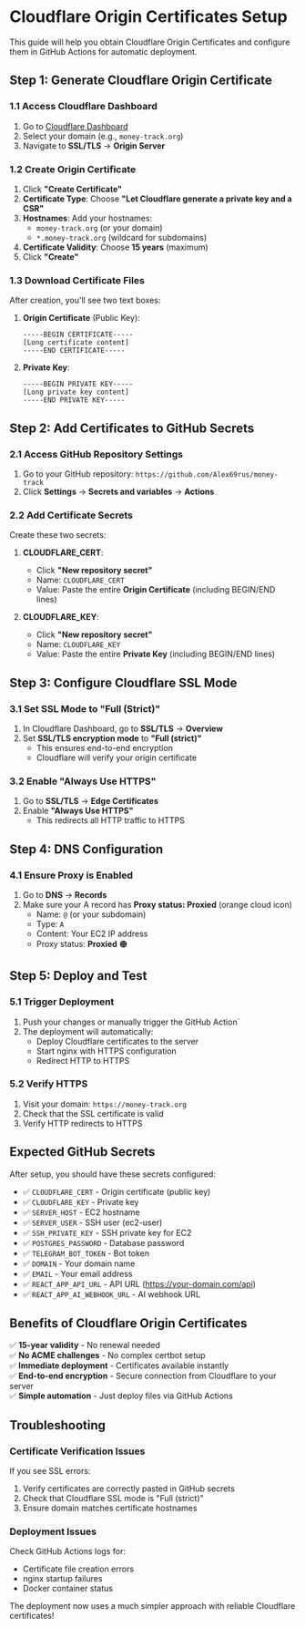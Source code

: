 # Cloudflare Origin Certificates Setup

This guide will help you obtain Cloudflare Origin Certificates and configure them in GitHub Actions for automatic deployment.

## Step 1: Generate Cloudflare Origin Certificate

### 1.1 Access Cloudflare Dashboard
1. Go to [Cloudflare Dashboard](https://dash.cloudflare.com/)
2. Select your domain (e.g., `money-track.org`)
3. Navigate to **SSL/TLS** → **Origin Server**

### 1.2 Create Origin Certificate
1. Click **"Create Certificate"**
2. **Certificate Type**: Choose **"Let Cloudflare generate a private key and a CSR"**
3. **Hostnames**: Add your hostnames:
   - `money-track.org` (or your domain)
   - `*.money-track.org` (wildcard for subdomains)
4. **Certificate Validity**: Choose **15 years** (maximum)
5. Click **"Create"**

### 1.3 Download Certificate Files
After creation, you'll see two text boxes:

1. **Origin Certificate** (Public Key):
   ```
   -----BEGIN CERTIFICATE-----
   [Long certificate content]
   -----END CERTIFICATE-----
   ```

2. **Private Key**:
   ```
   -----BEGIN PRIVATE KEY-----
   [Long private key content]
   -----END PRIVATE KEY-----
   ```

## Step 2: Add Certificates to GitHub Secrets

### 2.1 Access GitHub Repository Settings
1. Go to your GitHub repository: `https://github.com/Alex69rus/money-track`
2. Click **Settings** → **Secrets and variables** → **Actions**

### 2.2 Add Certificate Secrets
Create these two secrets:

1. **CLOUDFLARE_CERT**:
   - Click **"New repository secret"**
   - Name: `CLOUDFLARE_CERT`
   - Value: Paste the entire **Origin Certificate** (including BEGIN/END lines)

2. **CLOUDFLARE_KEY**:
   - Click **"New repository secret"**
   - Name: `CLOUDFLARE_KEY`
   - Value: Paste the entire **Private Key** (including BEGIN/END lines)

## Step 3: Configure Cloudflare SSL Mode

### 3.1 Set SSL Mode to "Full (Strict)"
1. In Cloudflare Dashboard, go to **SSL/TLS** → **Overview**
2. Set **SSL/TLS encryption mode** to **"Full (strict)"**
   - This ensures end-to-end encryption
   - Cloudflare will verify your origin certificate

### 3.2 Enable "Always Use HTTPS"
1. Go to **SSL/TLS** → **Edge Certificates**
2. Enable **"Always Use HTTPS"**
   - This redirects all HTTP traffic to HTTPS

## Step 4: DNS Configuration

### 4.1 Ensure Proxy is Enabled
1. Go to **DNS** → **Records**
2. Make sure your A record has **Proxy status: Proxied** (orange cloud icon)
   - Name: `@` (or your subdomain)
   - Type: `A`
   - Content: Your EC2 IP address
   - Proxy status: **Proxied** 🟠

## Step 5: Deploy and Test

### 5.1 Trigger Deployment
1. Push your changes or manually trigger the GitHub Action´
2. The deployment will automatically:
   - Deploy Cloudflare certificates to the server
   - Start nginx with HTTPS configuration
   - Redirect HTTP to HTTPS

### 5.2 Verify HTTPS
1. Visit your domain: `https://money-track.org`
2. Check that the SSL certificate is valid
3. Verify HTTP redirects to HTTPS

## Expected GitHub Secrets

After setup, you should have these secrets configured:

- ✅ `CLOUDFLARE_CERT` - Origin certificate (public key)
- ✅ `CLOUDFLARE_KEY` - Private key
- ✅ `SERVER_HOST` - EC2 hostname
- ✅ `SERVER_USER` - SSH user (ec2-user)
- ✅ `SSH_PRIVATE_KEY` - SSH private key for EC2
- ✅ `POSTGRES_PASSWORD` - Database password
- ✅ `TELEGRAM_BOT_TOKEN` - Bot token
- ✅ `DOMAIN` - Your domain name
- ✅ `EMAIL` - Your email address
- ✅ `REACT_APP_API_URL` - API URL (https://your-domain.com/api)
- ✅ `REACT_APP_AI_WEBHOOK_URL` - AI webhook URL

## Benefits of Cloudflare Origin Certificates

✅ **15-year validity** - No renewal needed  
✅ **No ACME challenges** - No complex certbot setup  
✅ **Immediate deployment** - Certificates available instantly  
✅ **End-to-end encryption** - Secure connection from Cloudflare to your server  
✅ **Simple automation** - Just deploy files via GitHub Actions  

## Troubleshooting

### Certificate Verification Issues
If you see SSL errors:
1. Verify certificates are correctly pasted in GitHub secrets
2. Check that Cloudflare SSL mode is "Full (strict)"
3. Ensure domain matches certificate hostnames

### Deployment Issues
Check GitHub Actions logs for:
- Certificate file creation errors
- nginx startup failures
- Docker container status

The deployment now uses a much simpler approach with reliable Cloudflare certificates!
